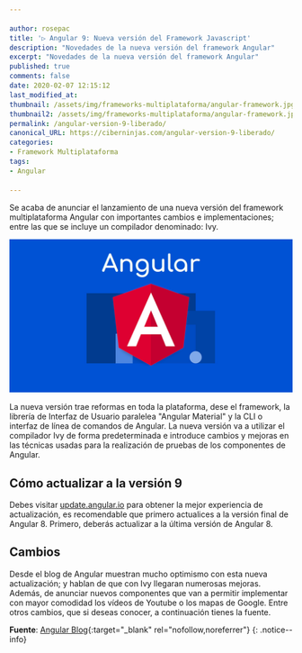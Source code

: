 ```yaml
---

author: rosepac
title: '▷ Angular 9: Nueva versión del Framework Javascript'
description: "Novedades de la nueva versión del framework Angular"
excerpt: "Novedades de la nueva versión del framework Angular"
published: true
comments: false
date: 2020-02-07 12:15:12
last_modified_at: 
thumbnail: /assets/img/frameworks-multiplataforma/angular-framework.jpg
thumbnail2: /assets/img/frameworks-multiplataforma/angular-framework.jpg
permalink: /angular-version-9-liberado/
canonical_URL: https://ciberninjas.com/angular-version-9-liberado/
categories:
- Framework Multiplataforma
tags:
- Angular

---
```


Se acaba de anunciar el lanzamiento de una nueva versión del framework multiplataforma Angular con importantes cambios e implementaciones; entre las que se incluye un compilador denominado: Ivy.

![](/assets/img/frameworks-multiplataforma/angular-framework.jpg "Logotipo del framework multiplataforma Angular")

La nueva versión trae reformas en toda la plataforma, dese el framework, la librería de Interfaz de Usuario paralelea "Angular Material" y la CLI o interfaz de línea de comandos de Angular. La nueva versión va a utilizar el compilador Ivy de forma predeterminada e introduce cambios y mejoras en las técnicas usadas para la realización de pruebas de los componentes de Angular.

## Cómo actualizar a la versión 9

Debes visitar [update.angular.io](https://update.angular.io/) para obtener la mejor experiencia de actualización, es recomendable que primero actualices a la versión final de Angular 8. Primero, deberás actualizar a la última versión de Angular 8.

## Cambios

Desde el blog de Angular muestran mucho optimismo con esta nueva actualización; y hablan de que con Ivy llegaran numerosas mejoras. Además, de anunciar nuevos componentes que van a permitir implementar con mayor comodidad los vídeos de Youtube o los mapas de Google. Entre otros cambios, que si deseas conocer, a continuación tienes la fuente.

**Fuente**\: [Angular Blog](https://blog.angular.io/version-9-of-angular-now-available-project-ivy-has-arrived-23c97b63cfa3){:target="_blank" rel="nofollow,noreferrer"}
{: .notice--info}